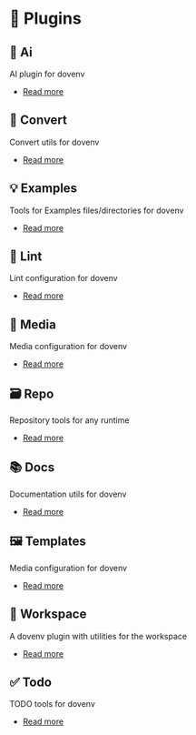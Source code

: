 # 🔌 Plugins

## 🤖 Ai

AI plugin for dovenv

- [Read more](/guide/plugin/ai)

## 🔄 Convert

Convert utils for dovenv

- [Read more](/guide/plugin/convert)

## 💡 Examples

Tools for Examples files/directories for dovenv

- [Read more](/guide/plugin/examples)

## 🧹 Lint

Lint configuration for dovenv

- [Read more](/guide/plugin/lint)

## 🎥 Media

Media configuration for dovenv

- [Read more](/guide/plugin/media)

## 🗃️ Repo

Repository tools for any runtime

- [Read more](/guide/plugin/repo)

## 📚 Docs

Documentation utils for dovenv

- [Read more](/guide/plugin/docs)

## 🖼️ Templates

Media configuration for dovenv

- [Read more](/guide/plugin/templates)

## 📂 Workspace

A dovenv plugin with utilities for the workspace

- [Read more](/guide/plugin/workspace)

## ✅ Todo

TODO tools for dovenv

- [Read more](/guide/plugin/todo)

